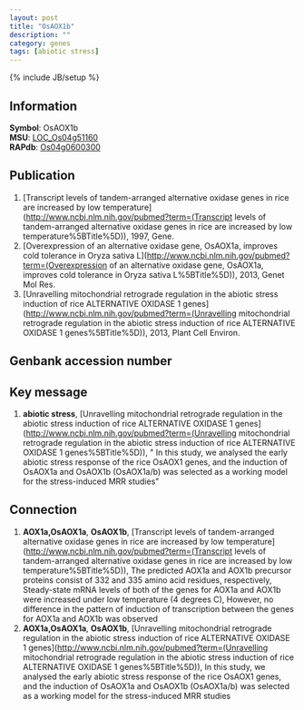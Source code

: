 ```yaml
---
layout: post
title: "OsAOX1b"
description: ""
category: genes
tags: [abiotic stress]
---
```

{% include JB/setup %}

## Information
__Symbol__: OsAOX1b  
__MSU__: [LOC_Os04g51160](http://rice.plantbiology.msu.edu/cgi-bin/ORF_infopage.cgi?orf=LOC_Os04g51160)  
__RAPdb__: [Os04g0600300](http://rapdb.dna.affrc.go.jp/viewer/gbrowse_details/irgsp1?name=Os04g0600300)  

## Publication
1. [Transcript levels of tandem-arranged alternative oxidase genes in rice are increased by low temperature](http://www.ncbi.nlm.nih.gov/pubmed?term=(Transcript levels of tandem-arranged alternative oxidase genes in rice are increased by low temperature%5BTitle%5D)), 1997, Gene.
2. [Overexpression of an alternative oxidase gene, OsAOX1a, improves cold tolerance in Oryza sativa L](http://www.ncbi.nlm.nih.gov/pubmed?term=(Overexpression of an alternative oxidase gene, OsAOX1a, improves cold tolerance in Oryza sativa L%5BTitle%5D)), 2013, Genet Mol Res.
3. [Unravelling mitochondrial retrograde regulation in the abiotic stress induction of rice ALTERNATIVE OXIDASE 1 genes](http://www.ncbi.nlm.nih.gov/pubmed?term=(Unravelling mitochondrial retrograde regulation in the abiotic stress induction of rice ALTERNATIVE OXIDASE 1 genes%5BTitle%5D)), 2013, Plant Cell Environ.

## Genbank accession number

## Key message
1. __abiotic stress__, [Unravelling mitochondrial retrograde regulation in the abiotic stress induction of rice ALTERNATIVE OXIDASE 1 genes](http://www.ncbi.nlm.nih.gov/pubmed?term=(Unravelling mitochondrial retrograde regulation in the abiotic stress induction of rice ALTERNATIVE OXIDASE 1 genes%5BTitle%5D)), " In this study, we analysed the early abiotic stress response of the rice OsAOX1 genes, and the induction of OsAOX1a and OsAOX1b (OsAOX1a/b) was selected as a working model for the stress-induced MRR studies"

## Connection
1. __AOX1a,OsAOX1a__, __OsAOX1b__, [Transcript levels of tandem-arranged alternative oxidase genes in rice are increased by low temperature](http://www.ncbi.nlm.nih.gov/pubmed?term=(Transcript levels of tandem-arranged alternative oxidase genes in rice are increased by low temperature%5BTitle%5D)),  The predicted AOX1a and AOX1b precursor proteins consist of 332 and 335 amino acid residues, respectively, Steady-state mRNA levels of both of the genes for AOX1a and AOX1b were increased under low temperature (4 degrees C), However, no difference in the pattern of induction of transcription between the genes for AOX1a and AOX1b was observed
2. __AOX1a,OsAOX1a__, __OsAOX1b__, [Unravelling mitochondrial retrograde regulation in the abiotic stress induction of rice ALTERNATIVE OXIDASE 1 genes](http://www.ncbi.nlm.nih.gov/pubmed?term=(Unravelling mitochondrial retrograde regulation in the abiotic stress induction of rice ALTERNATIVE OXIDASE 1 genes%5BTitle%5D)),  In this study, we analysed the early abiotic stress response of the rice OsAOX1 genes, and the induction of OsAOX1a and OsAOX1b (OsAOX1a/b) was selected as a working model for the stress-induced MRR studies


